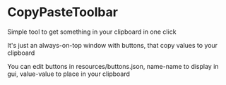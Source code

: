 # CopyPasteToolbar
Simple tool to get something in your clipboard in one click

It's just an always-on-top window with buttons, that copy values to your clipboard

You can edit buttons in resources/buttons.json, name-name to display in gui, value-value to place in your clipboard
